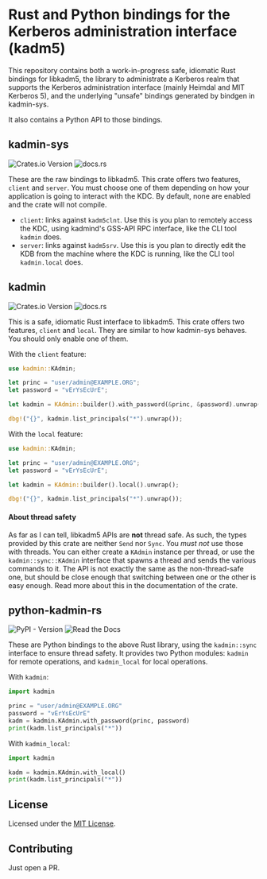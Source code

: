 # Rust and Python bindings for the Kerberos administration interface (kadm5)

This repository contains both a work-in-progress safe, idiomatic Rust bindings for libkadm5, the library to administrate a Kerberos realm that supports the Kerberos administration interface (mainly Heimdal and MIT Kerberos 5), and the underlying "unsafe" bindings generated by bindgen in kadmin-sys.

It also contains a Python API to those bindings.

## kadmin-sys

![Crates.io Version](https://img.shields.io/crates/v/kadmin-sys)
![docs.rs](https://img.shields.io/docsrs/kadmin-sys)

These are the raw bindings to libkadm5. This crate offers two features, `client` and `server`. You must choose one of them depending on how your application is going to interact with the KDC. By default, none are enabled and the crate will not compile.

- `client`: links against `kadm5clnt`. Use this is you plan to remotely access the KDC, using kadmind's GSS-API RPC interface, like the CLI tool `kadmin` does.
- `server`: links against `kadm5srv`. Use this is you plan to directly edit the KDB from the machine where the KDC is running, like the CLI tool `kadmin.local` does.

## kadmin

![Crates.io Version](https://img.shields.io/crates/v/kadmin)
![docs.rs](https://img.shields.io/docsrs/kadmin)

This is a safe, idiomatic Rust interface to libkadm5. This crate offers two features, `client` and `local`. They are similar to how kadmin-sys behaves. You should only enable one of them.

With the `client` feature:

```rust
use kadmin::KAdmin;

let princ = "user/admin@EXAMPLE.ORG";
let password = "vErYsEcUrE";

let kadmin = KAdmin::builder().with_password(&princ, &password).unwrap();

dbg!("{}", kadmin.list_principals("*").unwrap());
```

With the `local` feature:

```rust
use kadmin::KAdmin;

let princ = "user/admin@EXAMPLE.ORG";
let password = "vErYsEcUrE";

let kadmin = KAdmin::builder().local().unwrap();

dbg!("{}", kadmin.list_principals("*").unwrap());
```

#### About thread safety

As far as I can tell, libkadm5 APIs are **not** thread safe. As such, the types provided by this crate are neither `Send` nor `Sync`. You _must not_ use those with threads. You can either create a `KAdmin` instance per thread, or use the `kadmin::sync::KAdmin` interface that spawns a thread and sends the various commands to it. The API is not exactly the same as the non-thread-safe one, but should be close enough that switching between one or the other is easy enough. Read more about this in the documentation of the crate.

## python-kadmin-rs

![PyPI - Version](https://img.shields.io/pypi/v/python-kadmin-rs)
![Read the Docs](https://img.shields.io/readthedocs/python-kadmin-rs)

These are Python bindings to the above Rust library, using the `kadmin::sync` interface to ensure thread safety. It provides two Python modules: `kadmin` for remote operations, and `kadmin_local` for local operations.

With `kadmin`:

```python
import kadmin

princ = "user/admin@EXAMPLE.ORG"
password = "vErYsEcUrE"
kadm = kadmin.KAdmin.with_password(princ, password)
print(kadm.list_principals("*"))
```

With `kadmin_local`:

```python
import kadmin

kadm = kadmin.KAdmin.with_local()
print(kadm.list_principals("*"))
```

## License

Licensed under the [MIT License](./LICENSE).

## Contributing

Just open a PR.
